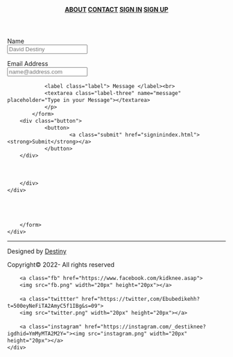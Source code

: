 <html>
<head>
	<meta charset="utf-8">
	<meta name="viewport" content="width=device-width, initial-scale=1">
	<title>CONTACT ME</title>
	<link rel="stylesheet" type="text/css" href="contactstyle.css">
</head>
<body>
<!-- 	HEADER STARTS -->
	<header>
		<strong>
		<a href="aboutindex.html">ABOUT</a>
		<a href="contactindex.html">CONTACT</a>
		<a href="signinindex.html">SIGN IN</a>
		<a href="loginindex.html.html">SIGN UP</a>
	</strong>
	</header>
<!-- 	HEADER ENDS -->
<!-- BODY STARTS -->
<main>
	<div class="form-container">
		<div class="div">
			<form class="form">
				<label class="label"> Name <br>
					<input class="label-one" type="text" placeholder="David Destiny" name="text">
				</label>
            	<p>
				<label class="label"> Email Address <br>
				<input class="label-two" type="text" placeholder="name@address.com" name="text">
				</label>
		    	</p>
		    
				<label class="label"> Message </label><br>
				<textarea class="label-three" name="message" placeholder="Type in your Message"></textarea>
				</p>
			</form>
		<div class="button">
				<button>
						<a class="submit" href="signinindex.html"><strong>Submit</strong></a>
				</button>
		</div>
					
			
		
		</div>
	</div>




		</form>
	</div>
</main>
<footer>
	<div id="footer">
	<div> 
		<hr>
			<p>Designed by <a class="destiny" href="https://www.facebook.com/kidknee.asap"><span>Destiny</span></a></p>
			<p>Copyright© 2022- All rights reserved</p>
	</div>

		
		<a class="fb" href="https://www.facebook.com/kidknee.asap">
		<img src="fb.png" width="20px" height="20px"></a>

		<a class="twittter" href="https://twitter,com/Ebubedikehh?t=500eyNeFiTA2AmyC5f1IBg&s=09">
		<img src="twitter.png" width="20px" height="20px"></a>

		<a class="instagram" href="https://instagram.com/_destiknee?igdhid=YmMyMTA2M2Y="><img src="instagram.png" width="20px" height="20px"></a>
	</div>
		
</footer>
<!-- 	FOOTER ENDS -->
</body>
</html>
